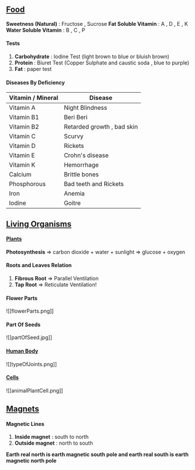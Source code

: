 ## <u>Food</u>

**Sweetness (Natural)** :  Fructose , Sucrose
**Fat Soluble Vitamin** : A , D , E , K
**Water Soluble Vitamin** : B , C , P
#### Tests
1. **Carbohydrate** : Iodine Test (light brown to blue or bluish brown)
2. **Protein** : Biuret Test (Copper Sulphate and caustic soda , blue to purple)
3. **Fat** : paper test

#### Diseases By Deficiency

| Vitamin / Mineral | Disease                    |
| ----------------- | -------------------------- |
| Vitamin A         | Night Blindness            |
| Vitamin B1        | Beri Beri                  |
| Vitamin B2        | Retarded growth , bad skin |
| Vitamin C         | Scurvy                     |
| Vitamin D         | Rickets                    |
| Vitamin E         | Crohn's disease            |
| Vitamin K         | Hemorrhage                 |
| Calcium           | Brittle bones              |
| Phosphorous       | Bad teeth and Rickets      |
| Iron              | Anemia                     |
| Iodine            | Goitre                     |

## <u>Living Organisms</u>

#### <u>Plants</u>

**Photosynthesis** => carbon dioxide + water + sunlight  => glucose + oxygen

#### Roots and Leaves Relation
1. **Fibrous Root** => Parallel Ventilation
2. **Tap Root** => Reticulate Ventilation!

#### Flower Parts
 ![[flowerParts.png]]

#### Part Of Seeds
![[partOfSeed.jpg]]


#### <u>Human Body</u>

![[typeOfJoints.png]]

#### <u>Cells</u>
![[animalPlantCell.png]]

## <u>Magnets</u>

#### Magnetic Lines 
1. **Inside magnet** : south to north
2. **Outside magnet** : north to south

**Earth real north is earth magnetic south pole and earth real south is earth magnetic north pole**
